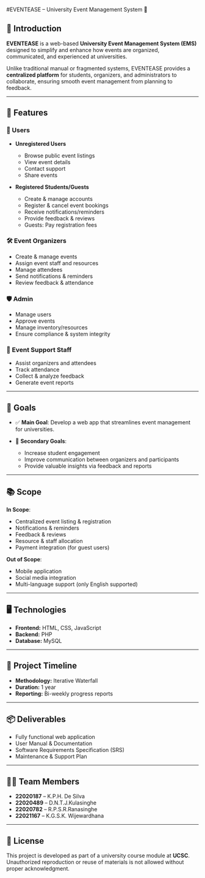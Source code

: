 #EVENTEASE – University Event Management System 🎉

## 📌 Introduction

**EVENTEASE** is a web-based **University Event Management System (EMS)** designed to simplify and enhance how events are organized, communicated, and experienced at universities.

Unlike traditional manual or fragmented systems, EVENTEASE provides a **centralized platform** for students, organizers, and administrators to collaborate, ensuring smooth event management from planning to feedback.

---

## 🚀 Features

### 👤 Users

* **Unregistered Users**

  * Browse public event listings
  * View event details
  * Contact support
  * Share events

* **Registered Students/Guests**

  * Create & manage accounts
  * Register & cancel event bookings
  * Receive notifications/reminders
  * Provide feedback & reviews
  * Guests: Pay registration fees

### 🛠️ Event Organizers

* Create & manage events
* Assign event staff and resources
* Manage attendees
* Send notifications & reminders
* Review feedback & attendance

### 🛡️ Admin

* Manage users
* Approve events
* Manage inventory/resources
* Ensure compliance & system integrity

### 🎯 Event Support Staff

* Assist organizers and attendees
* Track attendance
* Collect & analyze feedback
* Generate event reports

---

## 🎯 Goals

* ✅ **Main Goal**: Develop a web app that streamlines event management for universities.
* 📌 **Secondary Goals**:

  * Increase student engagement
  * Improve communication between organizers and participants
  * Provide valuable insights via feedback and reports

---

## 📚 Scope

**In Scope**:

* Centralized event listing & registration
* Notifications & reminders
* Feedback & reviews
* Resource & staff allocation
* Payment integration (for guest users)

**Out of Scope**:

* Mobile application
* Social media integration
* Multi-language support (only English supported)

---

## 🖥️ Technologies

* **Frontend:** HTML, CSS, JavaScript
* **Backend:** PHP
* **Database:** MySQL

---

## 📅 Project Timeline

* **Methodology:** Iterative Waterfall
* **Duration:** 1 year
* **Reporting:** Bi-weekly progress reports

---

## 📦 Deliverables

* Fully functional web application
* User Manual & Documentation
* Software Requirements Specification (SRS)
* Maintenance & Support Plan

---

## 👨‍💻 Team Members

* **22020187** – K.P.H. De Silva
* **22020489** – D.N.T.J.Kulasinghe
* **22020782** – R.P.S.R.Ranasinghe
* **22021167** – K.G.S.K. Wijewardhana

---

## 📜 License

This project is developed as part of a university course module at **UCSC**. Unauthorized reproduction or reuse of materials is not allowed without proper acknowledgment.
